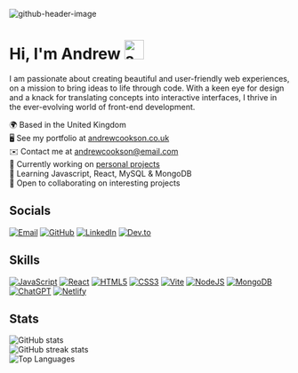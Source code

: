 ![github-header-image](https://github.com/andyc90/andyc90/assets/127922140/590ef261-b848-4c9b-a981-3ff9408bf0e5)

# Hi, I'm Andrew <img src="https://github.com/andyc90/andyc90/assets/127922140/9fdb21c9-a4b4-4a07-afaf-de18cce882ae" width="35" height="35" alt="animated-wave">

I am passionate about creating beautiful and user-friendly web experiences, on a mission to bring ideas to life through code. With a keen eye for design and a knack for translating concepts into interactive interfaces, I thrive in the ever-evolving world of front-end development.

🌍 Based in the United Kingdom  
🖥️ See my portfolio at [andrewcookson.co.uk](http://andrewcookson.co.uk)  
✉️ Contact me at [andrewcookson@email.com](mailto:andrewcookson@email.com)  
🚀 Currently working on [personal projects](http://github.com/andyc90?tab=projects)  
🧠 Learning Javascript, React, MySQL & MongoDB  
🤝 Open to collaborating on interesting projects

## Socials

[![Email](https://img.shields.io/badge/-Email-21262D?style=for-the-badge&logo=gmail&logoColor=EA4335)](mailto:andrewcookson@email.com) [![GitHub](https://img.shields.io/badge/-GitHub-21262D?style=for-the-badge&logo=github&logoColor=ffffff)](https://www.github.com/andyc90) [![LinkedIn](https://img.shields.io/badge/-LinkedIn-21262D?style=for-the-badge&logo=linkedin&logoColor=0B66C2)](https://www.linkedin.com/in/andrewcookson1990) [![Dev.to](https://img.shields.io/badge/-Dev.to-21262D?style=for-the-badge&logo=dev.to&logoColor=0A0A0A)](https://dev.to/andyc90)

## Skills

[![JavaScript](https://img.shields.io/badge/-JavaScript-21262D?style=for-the-badge&logo=javascript&logoColor=F7DF1E)](https://developer.mozilla.org/en-US/docs/Web/JavaScript) [![React](https://img.shields.io/badge/-React-21262D?style=for-the-badge&logo=react&logoColor=61DAFB)](https://reactjs.org/docs/getting-started) [![HTML5](https://img.shields.io/badge/-HTML5-21262D?style=for-the-badge&logo=html5&logoColor=E34F26)](https://developer.mozilla.org/en-US/docs/Web/HTML) [![CSS3](https://img.shields.io/badge/-CSS3-21262D?style=for-the-badge&logo=css3&logoColor=1572B6)](https://developer.mozilla.org/en-US/docs/Web/CSS) [![Vite](https://img.shields.io/badge/-Vite-21262D?style=for-the-badge&logo=vite&logoColor=646CFF)](https://vitejs.dev/guide) [![NodeJS](https://img.shields.io/badge/-Node.js-21262D?style=for-the-badge&logo=node.js&logoColor=339933)](https://nodejs.org/en/docs) [![MongoDB](https://img.shields.io/badge/-MongoDB-21262D?style=for-the-badge&logo=mongodb&logoColor=47A248)](https://docs.mongodb.com/) [![ChatGPT](https://img.shields.io/badge/-ChatGPT-21262D?style=for-the-badge&logo=openai&logoColor=0082C4)](https://www.openai.com/gpt) [![Netlify](https://img.shields.io/badge/-Netlify-21262D?style=for-the-badge&logo=netlify&logoColor=00C7B7)](https://docs.netlify.com/)

## Stats

![GitHub stats](https://github-readme-stats.vercel.app/api?username=andyc90&show_icons=true&count_private=true&title_color=ffffff&text_color=ffffff&icon_color=ffffff&bg_color=21262D&hide_border=true&show_icons=true&border_radius=0)  
![GitHub streak stats](https://github-readme-streak-stats.herokuapp.com/?user=andyc90&stroke=ffffff&background=21262D&ring=ffffff&fire=ffffff&currStreakNum=ffffff&currStreakLabel=ffffff&sideNums=ffffff&sideLabels=ffffff&dates=ffffff&hide_border=true&border_radius=0)  
![Top Languages](https://github-readme-stats.vercel.app/api/top-langs/?username=andyc90&langs_count=10&title_color=ffffff&text_color=ffffff&icon_color=ffffff&bg_color=21262D&hide_border=true&border_radius=0)
